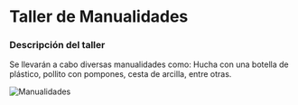 # Taller de Manualidades

### Descripción del taller

Se llevarán a cabo diversas manualidades como: Hucha con una botella de plástico, pollito con pompones, cesta de arcilla, entre otras.

![Manualidades](/assets/images/manualidades.png)
